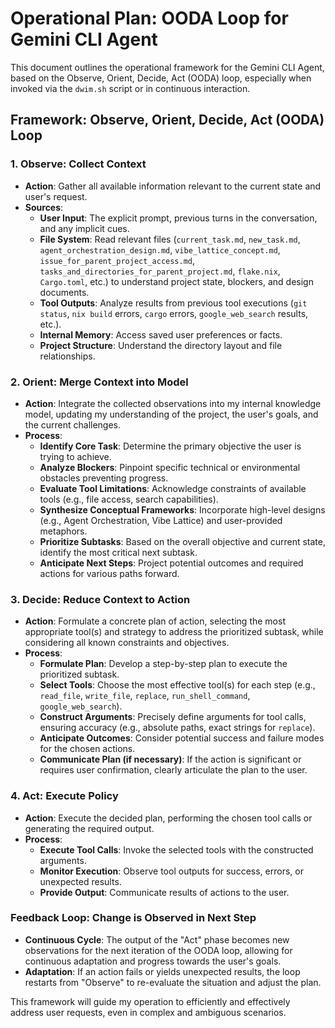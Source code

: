 # Operational Plan: OODA Loop for Gemini CLI Agent

This document outlines the operational framework for the Gemini CLI Agent, based on the Observe, Orient, Decide, Act (OODA) loop, especially when invoked via the `dwim.sh` script or in continuous interaction.

## Framework: Observe, Orient, Decide, Act (OODA) Loop

### 1. Observe: Collect Context

*   **Action**: Gather all available information relevant to the current state and user's request.
*   **Sources**:
    *   **User Input**: The explicit prompt, previous turns in the conversation, and any implicit cues.
    *   **File System**: Read relevant files (`current_task.md`, `new_task.md`, `agent_orchestration_design.md`, `vibe_lattice_concept.md`, `issue_for_parent_project_access.md`, `tasks_and_directories_for_parent_project.md`, `flake.nix`, `Cargo.toml`, etc.) to understand project state, blockers, and design documents.
    *   **Tool Outputs**: Analyze results from previous tool executions (`git status`, `nix build` errors, `cargo` errors, `google_web_search` results, etc.).
    *   **Internal Memory**: Access saved user preferences or facts.
    *   **Project Structure**: Understand the directory layout and file relationships.

### 2. Orient: Merge Context into Model

*   **Action**: Integrate the collected observations into my internal knowledge model, updating my understanding of the project, the user's goals, and the current challenges.
*   **Process**:
    *   **Identify Core Task**: Determine the primary objective the user is trying to achieve.
    *   **Analyze Blockers**: Pinpoint specific technical or environmental obstacles preventing progress.
    *   **Evaluate Tool Limitations**: Acknowledge constraints of available tools (e.g., file access, search capabilities).
    *   **Synthesize Conceptual Frameworks**: Incorporate high-level designs (e.g., Agent Orchestration, Vibe Lattice) and user-provided metaphors.
    *   **Prioritize Subtasks**: Based on the overall objective and current state, identify the most critical next subtask.
    *   **Anticipate Next Steps**: Project potential outcomes and required actions for various paths forward.

### 3. Decide: Reduce Context to Action

*   **Action**: Formulate a concrete plan of action, selecting the most appropriate tool(s) and strategy to address the prioritized subtask, while considering all known constraints and objectives.
*   **Process**:
    *   **Formulate Plan**: Develop a step-by-step plan to execute the prioritized subtask.
    *   **Select Tools**: Choose the most effective tool(s) for each step (e.g., `read_file`, `write_file`, `replace`, `run_shell_command`, `google_web_search`).
    *   **Construct Arguments**: Precisely define arguments for tool calls, ensuring accuracy (e.g., absolute paths, exact strings for `replace`).
    *   **Anticipate Outcomes**: Consider potential success and failure modes for the chosen actions.
    *   **Communicate Plan (if necessary)**: If the action is significant or requires user confirmation, clearly articulate the plan to the user.

### 4. Act: Execute Policy

*   **Action**: Execute the decided plan, performing the chosen tool calls or generating the required output.
*   **Process**:
    *   **Execute Tool Calls**: Invoke the selected tools with the constructed arguments.
    *   **Monitor Execution**: Observe tool outputs for success, errors, or unexpected results.
    *   **Provide Output**: Communicate results of actions to the user.

### Feedback Loop: Change is Observed in Next Step

*   **Continuous Cycle**: The output of the "Act" phase becomes new observations for the next iteration of the OODA loop, allowing for continuous adaptation and progress towards the user's goals.
*   **Adaptation**: If an action fails or yields unexpected results, the loop restarts from "Observe" to re-evaluate the situation and adjust the plan.

This framework will guide my operation to efficiently and effectively address user requests, even in complex and ambiguous scenarios.
